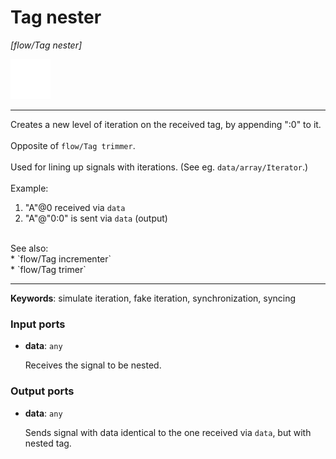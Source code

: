 # Tag nester

_[flow/Tag nester]_

![icon](</assets/icons/2c4a8b8d-1580-4a5f-ad00-77936a3e914d.png>)

---

Creates a new level of iteration on the received tag, by appending ":0" to it.<br>
<br>
Opposite of `flow/Tag trimmer`.<br>
<br>
Used for lining up signals with iterations. (See eg. `data/array/Iterator`.)<br>
<br>
Example:<br>
1. "A"@0 received via `data`<br>
2. "A"@"0:0" is sent via `data` (output)<br>
<br>
See also:<br>
* `flow/Tag incrementer`<br>
* `flow/Tag trimer`<br>

---

__Keywords__: simulate iteration, fake iteration, synchronization, syncing

### Input ports

* __data__: ` any `

    Receives the signal to be nested.<br>

### Output ports

* __data__: ` any `

    Sends signal with data identical to the one received via `data`, but with nested tag.<br>

